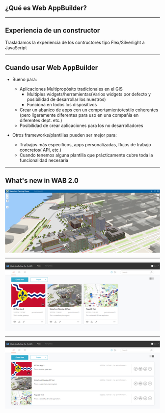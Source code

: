 <!-- .slide: data-background="reveal.js/img/bg-4.png" -->
## ¿Qué es Web AppBuilder?


---

## Experiencia de un constructor

Trasladamos la experiencia de los contructores tipo Flex/Silverlight a JavaScript

---

## Cuando usar Web AppBuilder

- Bueno para:
	- Aplicaciones Multipropósito tradicionales en el GIS
		- Multiples widgets/herramientas(Varios widgets por defecto y posibilidad de desarrollar los nuestros)
		- Funciona en todos los dispositivos
	- Crear un abanico de apps con un comportamiento/estilo coherentes (pero ligeramente diferentes para uso en una compañia en diferentes dept. etc.)
  - Posibilidad de crear aplicaciones para los no desarrolladores
  
- Otros frameworks/plantillas pueden ser mejor para:
	- Trabajos más específicos, apps personalizadas, flujos de trabajo concretos( API, etc.)
  - Cuando tenemos alguna plantilla que prácticamente cubre toda la funcionalidad necesaria

---

## What's new in WAB 2.0

[![3D Preview](img/3d-preview.png)](http://webappbuilderdemos.s3-website-us-east-1.amazonaws.com/waterfront/)

---

![Newly designed admin interface](img/2-beta-admin-1.png)

---

![Newly designed admin interface - list view](img/2-beta-admin-2.png)



